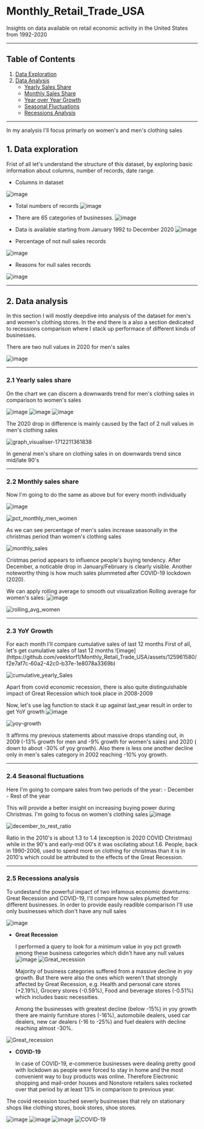 # Monthly_Retail_Trade_USA
Insights on data available on retail economic activity in the United States from 1992-2020

---

## Table of Contents
1. [Data Exploration](#data-exploration)
2. [Data Analysis](#data-analysis)
   - [Yearly Sales Share](#yearly-sales-share)
   - [Monthly Sales Share](#monthly-sales-share)
   - [Year over Year Growth](#yoy-growth)
   - [Seasonal Fluctuations](#seasonal-fluctuations)
   - [Recessions Analysis](#recessions-analysis)

---


In my analysis I'll focus primarly on women's and men's clothing sales

<h2 id='data-exploration'>1. Data exploration</h2>
Frist of all let's understand the structure of this dataset, by exploring basic information about columns, number of records, date range.

* Columns in dataset 

![image](https://github.com/veektorf1/Monthly_Retail_Trade_USA/assets/125961580/54b7057c-2a26-4a9c-a1e8-8db1f80eab2b)

* Total numbers of records
![image](https://github.com/veektorf1/Monthly_Retail_Trade_USA/assets/125961580/24fb27a4-3790-4a74-ae72-84d9fa35a0e4)

* There are 65 categories of businesses.
![image](https://github.com/veektorf1/Monthly_Retail_Trade_USA/assets/125961580/5e03721b-b60b-4da0-af1a-05adb327874d)

* Data is available starting from January 1992 to December 2020
![image](https://github.com/veektorf1/Monthly_Retail_Trade_USA/assets/125961580/85cb9df1-0e58-42bb-85e9-15a8d32fa941)

* Percentage of not null sales records
  
![image](https://github.com/veektorf1/Monthly_Retail_Trade_USA/assets/125961580/a5098698-49bf-4a06-ae81-5bab9acf738c)

* Reasons for null sales records
  
![image](https://github.com/veektorf1/Monthly_Retail_Trade_USA/assets/125961580/db2b2c0a-738a-4e07-8985-a74f1807f2b0)

---
<h2 id='data-analysis'>2. Data analysis</h2>
 
 In this section I will mostly deepdive into analysis of the dataset for men's and women's clothing stores. 
 In the end there is a also a section dedicated to recessions comparison where I stack up performace of different kinds of businesses.

 There are two null values in 2020 for men's sales
 
 ![image](https://github.com/veektorf1/Monthly_Retail_Trade_USA/assets/125961580/9e1245e0-2ccd-4556-8c89-b3b1e2fc633d)

---

  <h3 id='yearly-sales-share'>2.1 Yearly sales share</h3>
  On the chart we can discern a downwards trend for men's clothing sales in comparison to women's sales
  
![image](https://github.com/veektorf1/Monthly_Retail_Trade_USA/assets/125961580/a6711a89-6cac-481d-bd47-d2f20f573893)
![image](https://github.com/veektorf1/Monthly_Retail_Trade_USA/assets/125961580/43ae0ca7-e362-441d-8185-37640ae3bc1e)
![image](https://github.com/veektorf1/Monthly_Retail_Trade_USA/assets/125961580/7b24f7bc-fdc6-444d-9702-2817daa63813)

The 2020 drop in difference is mainly caused by the fact of 2 null values in men's clothing sales

![graph_visualiser-1712211361838](https://github.com/veektorf1/Monthly_Retail_Trade_USA/assets/125961580/6df72aaf-44a8-40ae-98cb-6d3396d06560)

In general men's share on clothing sales in on downwards trend since mid/late 90's

---

<h3 id='monthly-sales-share'>2.2 Monthly sales share</h3>
Now I'm going to do the same as above but for every month individually

![image](https://github.com/user-attachments/assets/ae532d31-e9fd-478b-8bee-9593840fb63a)

![pct_monthly_men_women](https://github.com/veektorf1/Monthly_Retail_Trade_USA/assets/125961580/a84aa4f3-0d46-43bd-a759-85be2fa53b0a)


As we can see percentage of men's sales increase seasonally in the christmas period than women's clothing sales

![monthly_sales](https://github.com/veektorf1/Monthly_Retail_Trade_USA/assets/125961580/6e19157c-64ec-4f47-81e2-ae9e7232a7e3)

Cristmas period appears to influence people's buying tendency.
After December, a noticable drop in January/February is clearly visible.
Another noteworthy thing is how much sales plummeted after COVID-19 lockdown (2020).

We can apply rolling average to smooth out visualization
Rolling average for women's sales:
![image](https://github.com/veektorf1/Monthly_Retail_Trade_USA/assets/125961580/b523a39b-1ba5-4d28-9d85-bb0b0fb05ee8)

![rolling_avg_women](https://github.com/veektorf1/Monthly_Retail_Trade_USA/assets/125961580/1de56574-9e36-4db2-a0c8-9fd516b37438)

---

<h3 id='yoy-growth'>2.3 YoY Growth</h3>
For each month I'll compare cumulative sales of last 12 months
First of all, let's get cumulative sales of last 12 months
![image](https://github.com/veektorf1/Monthly_Retail_Trade_USA/assets/125961580/f2e7af7c-60a2-42c0-b37e-1e8078a3369b)

![cumulative_yearly_Sales](https://github.com/veektorf1/Monthly_Retail_Trade_USA/assets/125961580/ab8cc9e3-68ba-4457-86fe-706d129f0e9f)

Apart from covid economic recession, there is also quite distinguishable impact of Great Recession which took place in 2008-2009

Now, let's use lag function to stack it up against last_year result in order to get YoY growth
![image](https://github.com/veektorf1/Monthly_Retail_Trade_USA/assets/125961580/36e3d805-d32a-4210-9b31-c3d1f598cfeb)

![yoy-growth](https://github.com/veektorf1/Monthly_Retail_Trade_USA/assets/125961580/b265188b-d7a0-45a7-a8f0-d1436ecae61e)

It affirms my previous statements about massive drops standing out, in 2009 (-13% growth for men and -9% growth for women's sales) and 2020 ( down to about -30% of yoy growth). Also there is less one another decline only in men's sales category in 2002 reaching -10% yoy growth.

---

<h3 id='seasonal-fluctuations)'>2.4  Seasonal fluctuations </h3>
Here I'm going to compare sales from two periods of the year:
  - December
  - Rest of the year

This will provide a better insight on increasing buying power during Christmas. I'm going to focus on women's clothing sales
![image](https://github.com/veektorf1/Monthly_Retail_Trade_USA/assets/125961580/73111a7e-2320-4aec-b7d7-119df7cb5964)

![december_to_rest_ratio](https://github.com/veektorf1/Monthly_Retail_Trade_USA/assets/125961580/7298bfad-5bf9-46be-82dd-877214364d1f)

Ratio in the 2010's is about 1.3 to 1.4 (exception is 2020 COVID Christmas) while in the 90's and early-mid 00's it was oscilating about 1.6. People, back in 1990-2006, used to spend more on clothing for christmas than it is in 2010's which could be attributed to the effects of the Great Recession.

---

 <h3 id='recessions-analysis'>2.5 Recessions analysis</h3>
To undestand the powerful impact of two infamous economic downturns: Great Recession and COVID-19, I'll compare how sales plumetted for different businesses.
In order to provide easily readible comparison I'll use only businesses which don't have any null sales


![image](https://github.com/veektorf1/Monthly_Retail_Trade_USA/assets/125961580/b29ec437-b6c5-48a7-a6ac-9aecb9fb6635)


* **Great Recession**
  
  I performed a query to look for a minimum value in yoy pct growth among these business categories which didn't have any null values
  ![image](https://github.com/veektorf1/Monthly_Retail_Trade_USA/assets/125961580/7ec1b406-bc82-4be3-ac29-56eeb52f43a6)
  ![Great_recession](https://github.com/veektorf1/Monthly_Retail_Trade_USA/assets/125961580/14b973c4-dc89-44b9-ba30-dd988734602e)

  Majority of business categories suffered from a massive decline in yoy growth. But there were also the ones which weren't that strongly affected by 
  Great Recession, e.g. Health and personal care stores (+2.19%), Grocery stores (-0.59%), Food and beverage stores (-0.51%) which includes basic necessities.

  Among the businesses with greatest decline (below -15%) in yoy growth there are mainly furniture stores (-16%), automobile dealers, used car dealers, new car dealers (-16 to -25%)  and fuel dealers with decline reaching almost -30%.
  
![Great_recession](https://github.com/veektorf1/Monthly_Retail_Trade_USA/assets/125961580/0f4a28b3-85bd-4c0f-a0dd-ad0d93a5a3f5)


* **COVID-19**

  In case of COVID-19, e-commerce businesses were dealing pretty good with lockdown as people were forced to stay in home and the most convenient way to buy products was online. Therefore Electronic shopping and mail-order houses and Nonstore retailers sales rocketed over that period by at least 13% in comparison to previous year.

The covid recession touched severly businesses that rely on stationary shops like clothing stores, book stores, shoe stores.

![image](https://github.com/veektorf1/Monthly_Retail_Trade_USA/assets/125961580/5a936eb7-e7b8-4d6e-b02b-c7d8b706d3b6)
![image](https://github.com/veektorf1/Monthly_Retail_Trade_USA/assets/125961580/28327e78-afc0-4153-bb96-346cc15796da)
![image](https://github.com/veektorf1/Monthly_Retail_Trade_USA/assets/125961580/9196f93c-1c13-4820-a59a-c61f3b178ff7)
![COVID-19](https://github.com/veektorf1/Monthly_Retail_Trade_USA/assets/125961580/eb11e6ab-a504-4d49-8658-12759af68e97)

  














